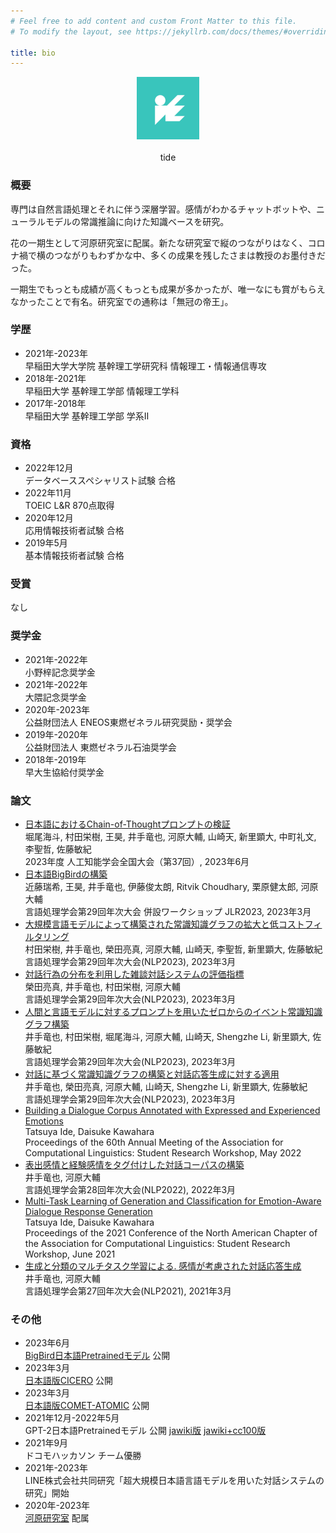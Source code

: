 ```yaml
---
# Feel free to add content and custom Front Matter to this file.
# To modify the layout, see https://jekyllrb.com/docs/themes/#overriding-theme-defaults

title: bio
---
```


<div style="text-align: center;">
    <img src="/assets/images/icon.jpg" alt="tide" width="100" />
    <br /><br />tide
</div>

### 概要

専門は自然言語処理とそれに伴う深層学習。感情がわかるチャットボットや、ニューラルモデルの常識推論に向けた知識ベースを研究。

花の一期生として河原研究室に配属。新たな研究室で縦のつながりはなく、コロナ禍で横のつながりもわずかな中、多くの成果を残したさまは教授のお墨付きだった。

一期生でもっとも成績が高くもっとも成果が多かったが、唯一なにも賞がもらえなかったことで有名。研究室での通称は「無冠の帝王」。

### 学歴

- 2021年-2023年<br>早稲田大学大学院 基幹理工学研究科 情報理工・情報通信専攻
- 2018年-2021年<br>早稲田大学 基幹理工学部 情報理工学科
- 2017年-2018年<br>早稲田大学 基幹理工学部 学系Ⅱ

### 資格

- 2022年12月<br>データベーススペシャリスト試験 合格
- 2022年11月<br>TOEIC L&R 870点取得
- 2020年12月<br>応用情報技術者試験 合格
- 2019年5月<br>基本情報技術者試験 合格

### 受賞

なし

### 奨学金

- 2021年-2022年<br>小野梓記念奨学金
- 2021年-2022年<br>大隈記念奨学金
- 2020年-2023年<br>公益財団法人 ENEOS東燃ゼネラル研究奨励・奨学会
- 2019年-2020年<br>公益財団法人 東燃ゼネラル石油奨学会
- 2018年-2019年<br>早大生協給付奨学金

### 論文

- [日本語におけるChain-of-Thoughtプロンプトの検証](https://www.jstage.jst.go.jp/article/pjsai/JSAI2023/0/JSAI2023_3T1GS602/_pdf/-char/ja)<br>堀尾海斗, 村田栄樹, 王昊, 井手竜也, 河原大輔, 山崎天, 新里顕大, 中町礼文, 李聖哲, 佐藤敏紀<br>2023年度 人工知能学会全国大会（第37回）, 2023年6月
- [日本語BigBirdの構築](https://drive.google.com/file/d/1xrtA2qYB8J-knxt2BheA3b63Lloy8kKF/view)<br>近藤瑞希, 王昊, 井手竜也, 伊藤俊太朗, Ritvik Choudhary, 栗原健太郎, 河原大輔<br>言語処理学会第29回年次大会 併設ワークショップ JLR2023, 2023年3月
- [大規模言語モデルによって構築された常識知識グラフの拡大と低コストフィルタリング](https://www.anlp.jp/proceedings/annual_meeting/2023/pdf_dir/B9-1.pdf)<br>村田栄樹, 井手竜也, 榮田亮真, 河原大輔, 山崎天, 李聖哲, 新里顕大, 佐藤敏紀<br>言語処理学会第29回年次大会(NLP2023), 2023年3月
- [対話行為の分布を利用した雑談対話システムの評価指標](https://www.anlp.jp/proceedings/annual_meeting/2023/pdf_dir/H7-1.pdf)<br>榮田亮真, 井手竜也, 村田栄樹, 河原大輔<br>言語処理学会第29回年次大会(NLP2023), 2023年3月
- [人間と言語モデルに対するプロンプトを用いたゼロからのイベント常識知識グラフ構築](https://www.anlp.jp/proceedings/annual_meeting/2023/pdf_dir/B2-5.pdf)<br>井手竜也, 村田栄樹, 堀尾海斗, 河原大輔, 山崎天, Shengzhe Li, 新里顕大, 佐藤敏紀<br>言語処理学会第29回年次大会(NLP2023), 2023年3月
- [対話に基づく常識知識グラフの構築と対話応答生成に対する適用](https://www.anlp.jp/proceedings/annual_meeting/2023/pdf_dir/H1-4.pdf)<br>井手竜也, 榮田亮真, 河原大輔, 山崎天, Shengzhe Li, 新里顕大, 佐藤敏紀<br>言語処理学会第29回年次大会(NLP2023), 2023年3月
- [Building a Dialogue Corpus Annotated with Expressed and Experienced Emotions](https://aclanthology.org/2022.acl-srw.3.pdf)<br>Tatsuya Ide, Daisuke Kawahara<br>Proceedings of the 60th Annual Meeting of the Association for Computational Linguistics: Student Research Workshop, May 2022
- [表出感情と経験感情をタグ付けした対話コーパスの構築](https://www.anlp.jp/proceedings/annual_meeting/2022/pdf_dir/B3-4.pdf)<br>井手竜也, 河原大輔<br>言語処理学会第28回年次大会(NLP2022), 2022年3月
- [Multi-Task Learning of Generation and Classification for Emotion-Aware Dialogue Response Generation](https://aclanthology.org/2021.naacl-srw.15.pdf)<br>Tatsuya Ide, Daisuke Kawahara<br>Proceedings of the 2021 Conference of the North American Chapter of the Association for Computational Linguistics: Student Research Workshop, June 2021
- [生成と分類のマルチタスク学習による. 感情が考慮された対話応答生成](https://www.anlp.jp/proceedings/annual_meeting/2021/pdf_dir/B4-2.pdf)<br>井手竜也, 河原大輔<br>言語処理学会第27回年次大会(NLP2021), 2021年3月

### その他

- 2023年6月<br>[BigBird日本語Pretrainedモデル](https://huggingface.co/nlp-waseda/bigbird-base-japanese) 公開
- 2023年3月<br>[日本語版CICERO](https://github.com/nlp-waseda/dcsg-ja) 公開
- 2023年3月<br>[日本語版COMET-ATOMIC](https://github.com/nlp-waseda/comet-atomic-ja) 公開
- 2021年12月-2022年5月<br>GPT-2日本語Pretrainedモデル 公開 [jawiki版](https://huggingface.co/nlp-waseda/gpt2-small-japanese-wikipedia) [jawiki+cc100版](https://huggingface.co/nlp-waseda/gpt2-small-japanese)
- 2021年9月<br>ドコモハッカソン チーム優勝
- 2021年-2023年<br>LINE株式会社共同研究「超大規模日本語言語モデルを用いた対話システムの研究」開始
- 2020年-2023年<br>[河原研究室](https://nlp-waseda.jp/) 配属
